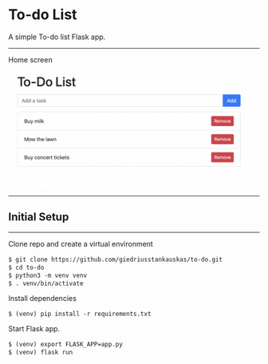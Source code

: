 # To-do List
 A simple To-do list Flask app.

<hr>
Home screen<br>
<img src="readme_images/todoimg.png" width="500">
<hr>


## Initial Setup
<hr>

Clone repo and create a virtual environment
```
$ git clone https://github.com/giedriusstankauskas/to-do.git
$ cd to-do
$ python3 -m venv venv
$ . venv/bin/activate
```
Install dependencies
```
$ (venv) pip install -r requirements.txt
```

Start Flask app.
```
$ (venv) export FLASK_APP=app.py
$ (venv) flask run
```
